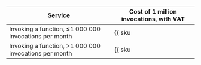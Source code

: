 | Service | Cost of 1 million invocations, with VAT |
| --- | --- |
| Invoking a function, &le;1 000 000 invocations per month | {{ sku|RUB|serverless.functions.invocations.v1|string }} |
| Invoking a function, >1 000 000 invocations per month | {{ sku|RUB|serverless.functions.invocations.v1|pricingRate.1|string }} |
